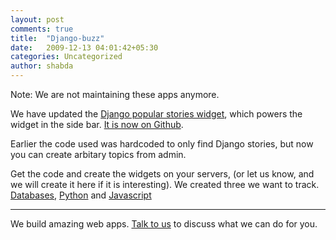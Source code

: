 ```yaml
---
layout: post
comments: true
title:  "Django-buzz"
date:   2009-12-13 04:01:42+05:30
categories: Uncategorized
author: shabda
---
```

Note: We are not maintaining these apps anymore.

We have updated the [Django popular stories widget](http://www.agiliq.com/blog/2009/02/django-popular-stories-widget/), which powers the widget in the side bar. [It is now on Github](http://github.com/agiliq/django-buzz).

Earlier the code used was hardcoded to only find Django stories, but now you can create arbitary topics from admin.

Get the code and create the widgets on your servers, (or let us know, and we will create it here if it is interesting). We created three we want to track. [Databases](http://www.agiliq.com/pystories/databases/), [Python](http://www.agiliq.com/pystories/python/) and [Javascript](http://www.agiliq.com/pystories/javascript/)


-----------------
We build amazing web apps. [Talk to us](/contact/) to discuss what we can do for you.







